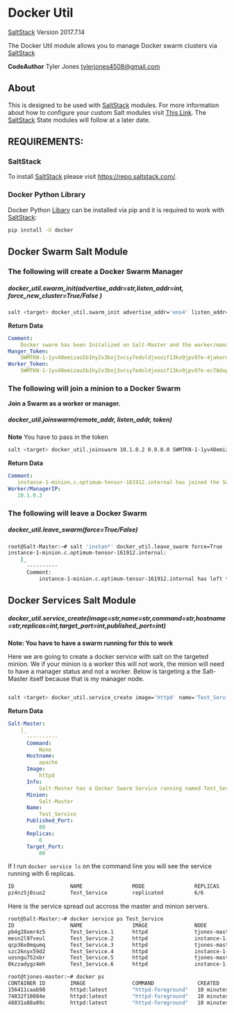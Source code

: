# Docker Util

[SaltStack](https://github.com/saltstack/salt) Version 2017.7.14

The Docker Util module allows you to manage Docker swarm clusters via [SaltStack](https://github.com/saltstack/salt)

**CodeAuthor** Tyler Jones <tylerjones4508@gmail.com>

## About

This is designed to be used with [SaltStack](https://github.com/saltstack/salt) modules. For more information about how to configure your custom Salt modules visit [This     Link](https://docs.saltstack.com/en/latest/ref/modules/#writing-execution-modules). The [SaltStack](https://github.com/saltstack/salt) State modules will follow at a later date.

## REQUIREMENTS:

### SaltStack

To install [SaltStack](https://github.com/saltstack/salt) please visit https://repo.saltstack.com/.


### Docker Python Library

Docker Python [Libary](https://pypi.python.org/pypi/docker/) can be installed via pip and it is required to work with [SaltStack](https://github.com/saltstack/salt):

```bash
pip install -U docker
```





## Docker Swarm Salt Module

### The following will create a Docker Swarm Manager

##### docker_util.swarm_init(advertise_addr=str,listen_addr=int, force_new_cluster=True/False )


```bash
salt <target> docker_util.swarm_init advertise_addr='ens4' listen_addr='0.0.0.0' force_new_cluster=False
```

**Return Data**

```yaml
Comment:
    Docker swarm has been Initalized on Salt-Master and the worker/manager Join token is below
Manger_Token:
    SWMTKN-1-1yv40emizau5b1hy2x3boj3vcsy7edoldjxooif13kx9jpv97e-4jakordba7mvirp0a8vw4ib7v
Worker_Token:
    SWMTKN-1-1yv40emizau5b1hy2x3boj3vcsy7edoldjxooif13kx9jpv97e-ec78dxpr06sfhplqr05nncihn
```



### The following will join a minion to a Docker Swarm

**Join a Swarm as a worker or manager.**

##### docker_util.joinswarm(remote_addr, listen_addr, token)

**Note** You have to pass in the token


```bash
salt <target> docker_util.joinswarm 10.1.0.2 0.0.0.0 SWMTKN-1-1yv40emizau5b1hy2x3boj3vcsy7edoldjxooif13kx9jpv97e-ec78dxpr06sfhplqr05nncihn
```

**Return Data**

```yaml
Comment:
   instance-1-minion.c.optimum-tensor-161912.internal has joined the Swarm
Worker/ManagerIP:
   10.1.0.3
```

### The following will leave a Docker Swarm

##### docker_util.leave_swarm(force=True/False)

```bash
root@Salt-Master:~# salt 'instan*' docker_util.leave_swarm force=True
instance-1-minion.c.optimum-tensor-161912.internal:
    |_
      ----------
      Comment:
          instance-1-minion.c.optimum-tensor-161912.internal has left the swarm
```


## Docker Services Salt Module

##### docker_util.service_create(image=str,name=str,command=str,hostname=str,replicas=int,target_port=int,published_port=int)



**Note: You have to have a swarm running for this to work**

Here we are going to create a docker service with salt on the targeted minion. We if your minion is a worker this will not work, the minion will need to have a manager status and not a worker.
Below is targeting a the Salt-Master itself because that is my manager node.


```bash

salt <target> docker_util.service_create image='httpd' name='Test_Service' command=None hostname='apache' replicas=6 target_port=80 published_port=80

```


**Return Data**

```yaml
Salt-Master:
    |_
      ----------
      Command:
          None
      Hostname:
          apache
      Image:
          httpd
      Info:
          Salt-Master has a Docker Swarm Service running named Test_Service
      Minion:
          Salt-Master
      Name:
          Test_Service
      Published_Port:
          80
      Replicas:
          6
      Target_Port:
          80
```

If I run `docker service ls` on the command line you will see the service running with 6 replicas.

```bash
ID                  NAME                MODE                REPLICAS            IMAGE               PORTS
pz4nz5j8suo2        Test_Service        replicated          6/6                 httpd               *:80->80/tcp

```
Here is the service spread out accross the master and minion servers.

```bash
root@Salt-Master:~# docker service ps Test_Service
ID                  NAME                IMAGE               NODE                DESIRED STATE       CURRENT STATE           ERROR               PORTS
pb4g28xmr4z5        Test_Service.1      httpd               tjones-master       Running             Running 8 minutes ago
mesn2l97veul        Test_Service.2      httpd               instance-1-minion   Running             Running 8 minutes ago
qcp36x0mqumq        Test_Service.3      httpd               tjones-master       Running             Running 8 minutes ago
szc2knyx59d2        Test_Service.4      httpd               instance-1-minion   Running             Running 8 minutes ago
uosngu752xbr        Test_Service.5      httpd               tjones-master       Running             Running 8 minutes ago
0kzzadygz4mh        Test_Service.6      httpd               instance-1-minion   Running             Running 8 minutes ago
```

```bash
root@tjones-master:~# docker ps
CONTAINER ID        IMAGE               COMMAND              CREATED             STATUS              PORTS               NAMES
156411caab98        httpd:latest        "httpd-foreground"   10 minutes ago      Up 10 minutes       80/tcp              Test_Service.3.qcp36x0mqumqiwnbvp7h99cdb
74832f18084e        httpd:latest        "httpd-foreground"   10 minutes ago      Up 10 minutes       80/tcp              Test_Service.5.uosngu752xbr6ps1e4rhnozrr
48831a88a89c        httpd:latest        "httpd-foreground"   10 minutes ago      Up 10 minutes       80/tcp              Test_Service.1.pb4g28xmr4z5m8ag3smg812ib
```
